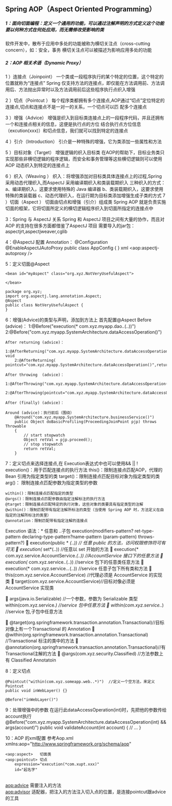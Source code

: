 ## Spring AOP（Aspect Oriented Programming）

##### 1：面向切面编程：定义一个通用的功能，可以通过注解声明的方式定义这个功能要以何种方式在何处应用，而无需修改受影响的类

软件开发中，散布于应用中多处的功能被称为横切关注点（cross-cutting concern），如：安全，事务
横切关注点可以被描述为影响应用多处的功能

##### 2：AOP 相关术语（Dynamic Proxy）

1 ）连接点（Joinpoint）
	一个类或一段程序执行的某个特定的位置，这个特定的位置就称为“连接点”
	Spring  仅支持方法的连接点，即仅能在方法调用前、方法调用后、方法抛出异常时以及方法调用前后这些程序执行点织入增强
	

2 ）切点（Pointcut ）
	每个程序类都拥有多个连接点,AOP通过“切点”定位特定的连接点,切点和连接点不是一对一的关系，一个切点可以匹
	配多个连接点

3 ）增强（Advice）
	增强是织入到目标类连接点上的一段程序代码，并且还拥有一个和连接点相关的信息，这便是执行点的方位
	结合执行点方位信息（excution(xxx)）和切点信息，我们就可以找到特定的连接点

4 ）引介（Introduction）
	引介是一种特殊的增强，它为类添加一些属性和方法

5 ）目标对象（Target）
	增强逻辑的织入目标类
	在AOP的帮助下，目标业务类只实现那些非横切逻辑的程序逻辑，而安全和事务管理等这些横切逻辑则可以使用AOP
	动态织入到特定的连接点上

6 ）织入（Weaving ）
	织入：将增强添加对目标类具体连接点上的过程,Spring 采用动态代理织入,而AspectJ 采用编译期织入和类装载期织入
	三种织入的方式：
		a、编译期织入，这要求使用特殊的 Java 编译器
		b、类装载期织入，这要求使用特殊的类装载器
		c、动态代理织入，在运行期为目标类添加增强生成子类的方式
7 ）切面（Aspect ）
	切面由切点和增强（引介）组成类
	Spring AOP  就是负责实施切面的框架，它将切面所定义的横切逻辑程序织入到切面所指定的连接点中

3：Spring 与 AspectJ 关系
Spring 和 AspectJ 项目之间有大量的协作，而且对 AOP 的支持在很多方面都借鉴了AspectJ 项目
	需要导入的jar包：aspectjrt,aspectjweaver,cglib
     

4：@AspectJ 配置
    Annotation：
	@Configuration
	@EnableAspectJAutoProxy
	public class AppConfig 
	{
	}
    xml
<aop:aspectj-autoproxy />

5：定义切面@Aspect

	<bean id="myAspect" class="org.xyz.NotVeryUsefulAspect">
	
	</bean>
	
	package org.xyz;
	import org.aspectj.lang.annotation.Aspect;
	@Aspect
	public class NotVeryUsefulAspect {
	}


6：增强(Advice)的类型与声明，添加到方法上
	首先配置@Aspect
	Before (advice)：
		1:@Before("execution(* com.xyz.myapp.dao.*.*(..))")
		2:@Before("com.xyz.myapp.SystemArchitecture.dataAccessOperation()")

	After returning (advice)：
		1:@AfterReturning("com.xyz.myapp.SystemArchitecture.dataAccessOperation()")  void
		2:@AfterReturning( pointcut="com.xyz.myapp.SystemArchitecture.dataAccessOperation()",returning="retVal")
	
	After throwing  (advice)：
		1:@AfterThrowing("com.xyz.myapp.SystemArchitecture.dataAccessOperation()")
		2:@AfterThrowing(pointcut="com.xyz.myapp.SystemArchitecture.dataAccessOperation()",throwing="ex")
	
	After (finally) (advice)：
		
	Around (advice)：执行前后（围绕）
		@Around("com.xyz.myapp.SystemArchitecture.businessService()")
		public Object doBasicProfiling(ProceedingJoinPoint pjp) throws Throwable
		{
			// start stopwatch
			Object retVal = pjp.proceed();
			// stop stopwatch
			return retVal;
		}


7：定义切点来选择连接点,在 Execution表达式中也可以使用&& || !
	execution()：用于匹配连接点的执行方法
	this()：限制连接点匹配AOP，代理的 Bean 引用为指定类型的类
	target()：限制连接点匹配目标对象为指定类型的类
	arg()： 限制连接点匹配参数为指定类型的参数

	within()：限制连接点匹配指定的类型
	@args()：限制连接点匹配参数由指定注解标注的执行方法
	@target：限制连接点匹配特定的执行对象，这些对象的类要具有指定类型的注解
	@within()：限制匹配带有指定注解所标注的类型（当使用 Spring AOP 时，方法定义在由指定的注解所标注的类里）
	@annotation：限制匹配带有指定注解的连接点

  Execution 语法：* 任意和 ..子包
	execution(modifiers-pattern? ret-type-pattern declaring-type-pattern?name-pattern (param-pattern) throws-pattern?)
 
	execution(public * *(..)) // 任意 public 的方法，访问权限修饰符可有可无
 	execution(* set*(..)) //任意以 set 开始的方法
 	execution(* com.xyz.service.AccountService.*(..)) //AccountService 接口下的任意方法
	execution(* com.xyz.service.*.*(..)) //service 包下的任意类任意方法
 	execution(* com.xyz.service..*.*(..)) //service 任意子包下所有类和方法
 	this(com.xyz.service.AccountService) //代理必须是 AccountService 的实现类
 	target(com.xyz.service.AccountService)//目标对像必须是 AccountService 实现类

 	args(java.io.Serializable) //一个参数，参数为 Serializable 类型
	within(com.xyz.service.*) //service 包中任意方法
 	within(com.xyz.service..*) //service 包,子包中任意方法

 	@target(org.springframework.transaction.annotation.Transactional)//目标对像上有一个Transactional 的 Annotation
  	@within(org.springframework.transaction.annotation.Transactional) //Transactional 标注的类中的方法
 	@annotation(org.springframework.transaction.annotation.Transactional)//有 Transactional注解的方法
	@args(com.xyz.security.Classified) //方法参数上有 Classified Annotatoin


8：定义切点
	
	@Pointcut("within(com.xyz.someapp.web..*)")  //定义一个空方法，来定义 Pointcut
	public void inWebLayer() {}
	
	@Before("inWebLayer()")


9：处理增强中的参数
	在运行此dataAccessOperation(int)时，先把他的参数传给account执行
	@Before("com.xyz.myapp.SystemArchitecture.dataAccessOperation(int) && args(account)")
	public void validateAccount(int account) {
		// ...
	}


10：AOP 的xml配置
	参考Aop.xml
	xmlns:aop="http://www.springframework.org/schema/aop"
	
	<aop:aspect>   切面类
	<aop:pointcut> 切点
		expression="execution(*com.xupt.xxx)"
		id="起名字"


​		    
​	<aop:advice>   需要注入的方法  
​	<aop:advisor>  适配器，把注入的方法注入切入点的位置，是连接pointcut跟advice的工具













